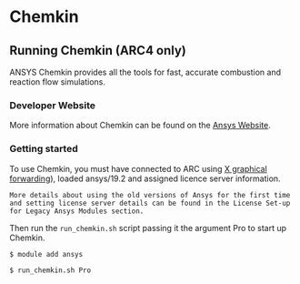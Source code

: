 # Chemkin

## Running Chemkin (ARC4 only)

ANSYS Chemkin provides all the tools for fast, accurate combustion and reaction flow simulations.

### Developer Website

More information about Chemkin can be found on the [Ansys Website](https://www.ansys.com/en-gb/products/fluids/ansys-chemkin-pro).

### Getting started

To use Chemkin, you must have connected to ARC using [X graphical forwarding](../../../getting_started/logon/x11-graphics)), loaded ansys/19.2 and assigned licence server information.

```{note}
More details about using the old versions of Ansys for the first time and setting license server details can be found in the License Set-up for Legacy Ansys Modules section.
```

Then run the `run_chemkin.sh` script passing it the argument Pro to start up Chemkin.

```bash
$ module add ansys

$ run_chemkin.sh Pro
```
